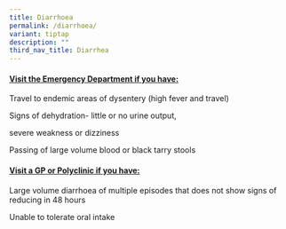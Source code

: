 ```yaml
---
title: Diarrhoea
permalink: /diarrhoea/
variant: tiptap
description: ""
third_nav_title: Diarrhea
---
```

<h4><strong><u>Visit the Emergency Department if you have:</u></strong></h4>
<p></p>
<p>Travel to endemic areas of dysentery (high fever and travel)</p>
<p></p>
<p>Signs of dehydration- little or no urine output,</p>
<p></p>
<p>severe weakness or dizziness</p>
<p></p>
<p>Passing of large volume blood or black tarry stools</p>
<p></p>
<h4><strong><u>Visit a GP or Polyclinic if you have:</u></strong></h4>
<p></p>
<p>Large volume diarrhoea of multiple episodes that does not show signs of
reducing in 48 hours</p>
<p></p>
<p>Unable to tolerate oral intake</p>
